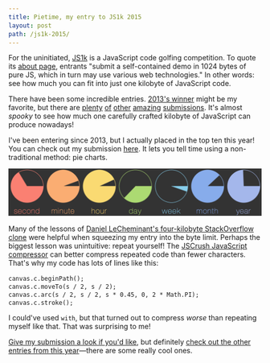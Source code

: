 ```yaml
---
title: Pietime, my entry to JS1k 2015
layout: post
path: /js1k-2015/
---
```


For the uninitiated, [JS1k](http://js1k.com/) is a JavaScript code golfing competition. To quote its [about page](http://js1k.com/about), entrants "submit a self-contained demo in 1024 bytes of pure JS, which in turn may use various web technologies." In other words: see how much you can fit into just one kilobyte of JavaScript code.

There have been some incredible entries. [2013's winner](http://js1k.com/2013-spring/demo/1555) might be my favorite, but there are [plenty](http://js1k.com/2013-spring/demo/1384) [of](http://js1k.com/2013-spring/demo/1384) [other](http://js1k.com/2013-spring/demo/1384) [amazing](http://js1k.com/2015-hypetrain/demo/2306) [submissions](http://js1k.com/2015-hypetrain/demo/2364). It's almost _spooky_ to see how much one carefully crafted kilobyte of JavaScript can produce nowadays!

I've been entering since 2013, but I actually placed in the top ten this year! You can check out my submission [here](http://js1k.com/2015-hypetrain/demo/2169). It lets you tell time using a non-traditional method: pie charts.

[![](/uploads/js1k-2015-entry.png)](http://js1k.com/2015-hypetrain/demo/2169)

Many of the lessons of [Daniel LeCheminant's four-kilobyte StackOverflow clone](http://danlec.com/blog/stackoverflow-in-4096-bytes) were helpful when squeezing my entry into the byte limit. Perhaps the biggest lesson was unintuitive: repeat yourself! The [JSCrush JavaScript compressor](https://github.com/gre/jscrush) can better compress repeated code than fewer characters. That's why my code has lots of lines like this:

    canvas.c.beginPath();
    canvas.c.moveTo(s / 2, s / 2);
    canvas.c.arc(s / 2, s / 2, s * 0.45, 0, 2 * Math.PI);
    canvas.c.stroke();

I could've used `with`, but that turned out to compress _worse_ than repeating myself like that. That was surprising to me!

[Give my submission a look if you'd like](http://js1k.com/2015-hypetrain/demo/2169), but definitely [check out the other entries from this year](http://js1k.com/2015-hypetrain/)—there are some really cool ones.
